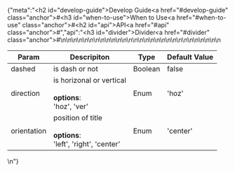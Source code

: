 {"meta":"<h2 id=\"develop-guide\">Develop Guide<a href=\"#develop-guide\" class=\"anchor\">#</a></h2><h3 id=\"when-to-use\">When to Use<a href=\"#when-to-use\" class=\"anchor\">#</a></h3><h2 id=\"api\">API<a href=\"#api\" class=\"anchor\">#</a></h2>","api":"<h3 id=\"divider\">Divider<a href=\"#divider\" class=\"anchor\">#</a></h3><table>\n<thead>\n<tr>\n<th>Param</th>\n<th>Descripiton</th>\n<th>Type</th>\n<th>Default Value</th>\n</tr>\n</thead>\n<tbody>\n<tr>\n<td>dashed</td>\n<td>is dash or not</td>\n<td>Boolean</td>\n<td>false</td>\n</tr>\n<tr>\n<td>direction</td>\n<td>is horizonal or vertical<br><br><strong>options</strong>:<br>&apos;hoz&apos;, &apos;ver&apos;</td>\n<td>Enum</td>\n<td>&apos;hoz&apos;</td>\n</tr>\n<tr>\n<td>orientation</td>\n<td>position of title<br><br><strong>options</strong>:<br>&apos;left&apos;, &apos;right&apos;, &apos;center&apos;</td>\n<td>Enum</td>\n<td>&apos;center&apos;</td>\n</tr>\n</tbody>\n</table>\n"}